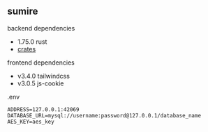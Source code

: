## sumire

backend dependencies

-   1.75.0 rust
-   [crates](Cargo.toml)

frontend dependencies

-   v3.4.0 tailwindcss
-   v3.0.5 js-cookie

.env

```
ADDRESS=127.0.0.1:42069
DATABASE_URL=mysql://username:password@127.0.0.1/database_name
AES_KEY=aes_key
```
